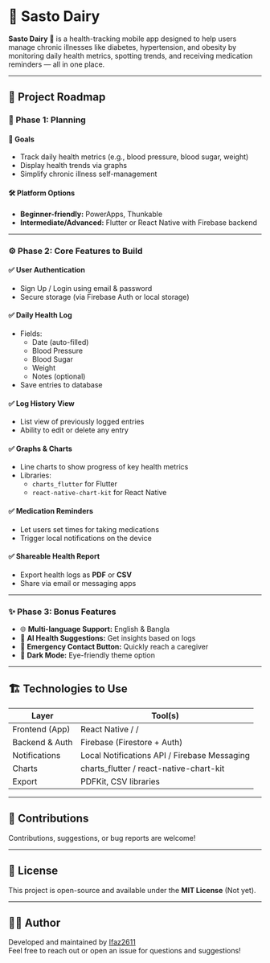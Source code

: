 # 💊 Sasto Dairy 

**Sasto Dairy 💊** is a health-tracking mobile app designed to help users manage chronic illnesses like diabetes, hypertension, and obesity by monitoring daily health metrics, spotting trends, and receiving medication reminders — all in one place.

---

## 🚀 Project Roadmap

### 🧩 Phase 1: Planning

#### 🎯 Goals

- Track daily health metrics (e.g., blood pressure, blood sugar, weight)
- Display health trends via graphs
- Simplify chronic illness self-management

#### 🛠️ Platform Options

- **Beginner-friendly:** PowerApps, Thunkable
- **Intermediate/Advanced:** Flutter or React Native with Firebase backend

---

### ⚙️ Phase 2: Core Features to Build

#### ✅ User Authentication

- Sign Up / Login using email & password
- Secure storage (via Firebase Auth or local storage)

#### ✅ Daily Health Log

- Fields:
  - Date (auto-filled)
  - Blood Pressure
  - Blood Sugar
  - Weight
  - Notes (optional)
- Save entries to database

#### ✅ Log History View

- List view of previously logged entries
- Ability to edit or delete any entry

#### ✅ Graphs & Charts

- Line charts to show progress of key health metrics
- Libraries:
  - `charts_flutter` for Flutter
  - `react-native-chart-kit` for React Native

#### ✅ Medication Reminders

- Let users set times for taking medications
- Trigger local notifications on the device

#### ✅ Shareable Health Report

- Export health logs as **PDF** or **CSV**
- Share via email or messaging apps

---

### ✨ Phase 3: Bonus Features

- 🌐 **Multi-language Support:** English & Bangla
- 🤖 **AI Health Suggestions:** Get insights based on logs
- 🚨 **Emergency Contact Button:** Quickly reach a caregiver
- 🌙 **Dark Mode:** Eye-friendly theme option

---

## 🏗️ Technologies to Use

| Layer               | Tool(s)                         |
|--------------------|----------------------------------|
| Frontend (App)     | React Native / /  |
| Backend & Auth     | Firebase (Firestore + Auth)      |
| Notifications      | Local Notifications API / Firebase Messaging |
| Charts             | charts_flutter / react-native-chart-kit |
| Export             | PDFKit, CSV libraries             |

---

## 🤝 Contributions

Contributions, suggestions, or bug reports are welcome!

---

## 📄 License

This project is open-source and available under the **MIT License** (Not yet).

---

## 🙋‍♀️ Author

Developed and maintained by [Ifaz2611](https://github.com/Ifaz2611)  
Feel free to reach out or open an issue for questions and suggestions!

